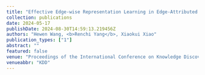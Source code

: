 ```yaml
---
title: "Effective Edge-wise Representation Learning in Edge-Attributed Bipartite Graphs"
collection: publications
date: 2024-05-17
publishDate: 2024-08-30T14:59:13.219456Z
authors: "Hewen Wang, <b>Renchi Yang</b>, Xiaokui Xiao"
publication_types: ["1"]
abstract: ""
featured: false
venue: "Proceedings of the International Conference on Knowledge Discovery and Data Mining"
venueabbr: "KDD"
---
```

